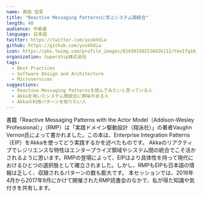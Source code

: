 ```yaml
---
name: 奥田 佳享
title: "Reactive Messaging Patternsに学ぶシステム間統合"
length: 40
audience: 中級者
language: 日本語
twitter: https://twitter.com/yoskhdia
github: https://github.com/yoskhdia
icon: https://pbs.twimg.com/profile_images/814301502516826112/tkeIfq1H_400x400.jpg
organization: Supership株式会社
tags:
  - Best Practices
  - Software Design and Architecture
  - Microservices
suggestions:
  - Reactive Messaging Patternsを読んでみたいと思っている人
  - Akkaを用いたシステム間統合に興味がある人
  - Akkaの利用パターンを知りたい人
---
```

書籍「Reactive Messaging Patterns with the Actor Model（Addison-Wesley Professional）」（RMP）は「実践ドメイン駆動設計（翔泳社）」の著者Vaughn Vernon氏によって書かれました。この本は、Enterprise Integration Patterns（EIP）をAkkaを使ってどう実践するかを述べたものです。
Akkaのリアクティブでレジリエンスな特性はエンタープライズ領域やシステム間の統合でこそ活かされるように思います。RMPの登場によって、EIPはより具体性を持って現代におけるひとつの選択肢として確立されました。しかし、RMPもEIPも日本語の情報は乏しく、収録されるパターンの数も膨大です。
本セッションでは、2016年4月から2017年9月にかけて開催されたRMP読書会のなかで、私が得た知識や気付きを共有します。

